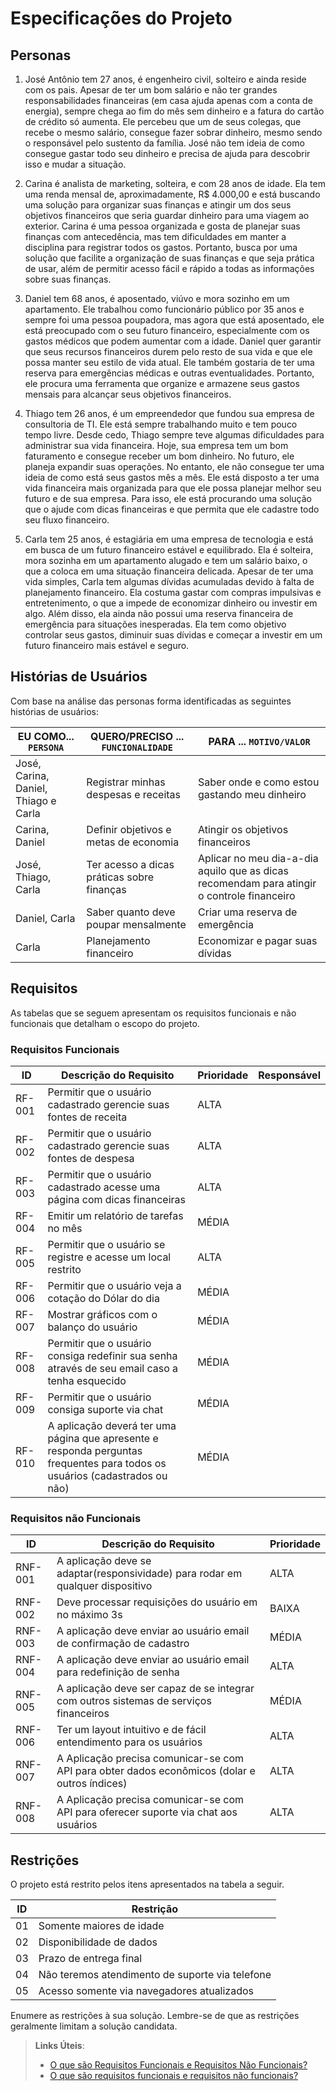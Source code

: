 # Especificações do Projeto

## Personas

1. José Antônio tem 27 anos, é engenheiro civil, solteiro e ainda reside com os pais. Apesar de ter um bom salário e não ter grandes responsabilidades financeiras (em casa ajuda apenas com a conta de energia), sempre chega ao fim do mês sem dinheiro e a fatura do cartão de crédito só aumenta. Ele percebeu que um de seus colegas, que recebe o mesmo salário, consegue fazer sobrar dinheiro, mesmo sendo o responsável pelo sustento da família. José não tem ideia de como consegue gastar todo seu dinheiro e precisa de ajuda para descobrir isso e mudar a situação.

2. Carina é analista de marketing, solteira, e com 28 anos de idade. Ela tem uma renda mensal de, aproximadamente, R$ 4.000,00 e está buscando uma solução para organizar suas finanças e atingir um dos seus objetivos financeiros que seria guardar dinheiro para uma viagem ao exterior. Carina é uma pessoa organizada e gosta de planejar suas finanças com antecedência, mas tem dificuldades em manter a disciplina para registrar todos os gastos. Portanto, busca por uma solução que facilite a organização de suas finanças e que seja prática de usar, além de permitir acesso fácil e rápido a todas as informações sobre suas finanças.

3. Daniel tem 68 anos, é aposentado, viúvo e mora sozinho em um apartamento. Ele trabalhou como funcionário público por 35 anos e sempre foi uma pessoa poupadora, mas agora que está aposentado, ele está preocupado com o seu futuro financeiro, especialmente com os gastos médicos que podem aumentar com a idade. Daniel quer garantir que seus recursos financeiros durem pelo resto de sua vida e que ele possa manter seu estilo de vida atual. Ele também gostaria de ter uma reserva para emergências médicas e outras eventualidades. Portanto, ele procura uma ferramenta que organize e armazene seus gastos mensais para alcançar seus objetivos financeiros.

4. Thiago tem 26 anos, é um empreendedor que fundou sua empresa de consultoria de TI. Ele está sempre trabalhando muito e tem pouco tempo livre. Desde cedo, Thiago sempre teve algumas dificuldades para administrar sua vida financeira. Hoje, sua empresa tem um bom faturamento e consegue receber um bom dinheiro. No futuro, ele planeja expandir suas operações. No entanto, ele não consegue ter uma ideia de como está seus gastos mês a mês. Ele está disposto a ter uma vida financeira mais organizada para que ele possa planejar melhor seu futuro e de sua empresa. Para isso, ele está procurando uma solução que o ajude com dicas financeiras e que permita que ele cadastre todo seu fluxo financeiro.

5. Carla tem 25 anos, é estagiária em uma empresa de tecnologia e está em busca de um futuro financeiro estável e equilibrado. Ela é solteira, mora sozinha em um apartamento alugado e tem um salário baixo, o que a coloca em uma situação financeira delicada. Apesar de ter uma vida simples, Carla tem algumas dívidas acumuladas devido à falta de planejamento financeiro. Ela costuma gastar com compras impulsivas e entretenimento, o que a impede de economizar dinheiro ou investir em algo. Além disso, ela ainda não possui uma reserva financeira de emergência para situações inesperadas. Ela tem como objetivo controlar seus gastos, diminuir suas dívidas e começar a investir em um futuro financeiro mais estável e seguro.

## Histórias de Usuários

Com base na análise das personas forma identificadas as seguintes histórias de usuários:

|EU COMO... `PERSONA`| QUERO/PRECISO ... `FUNCIONALIDADE`   |PARA ... `MOTIVO/VALOR`                                     |
|--------------------|--------------------------------------|------------------------------------------------------------|
|José, Carina, Daniel, Thiago e Carla                | Registrar minhas despesas e receitas | Saber onde e como estou gastando meu dinheiro              |
|Carina, Daniel      | Definir objetivos e metas de economia | Atingir os objetivos financeiros  |
|José, Thiago, Carla         | Ter acesso a dicas práticas sobre finanças | Aplicar no meu dia-a-dia aquilo que as dicas recomendam para atingir o controle financeiro               |
|Daniel, Carla              | Saber quanto deve poupar mensalmente | Criar uma reserva de emergência                            |
|Carla                | Planejamento financeiro              | Economizar e pagar suas dívidas    

## Requisitos

As tabelas que se seguem apresentam os requisitos funcionais e não funcionais que detalham o escopo do projeto.

### Requisitos Funcionais

|ID    | Descrição do Requisito  | Prioridade | Responsável |
|------|-----------------------------------------|----| ----|
|RF-001| Permitir que o usuário cadastrado gerencie suas fontes de receita | ALTA |  |
|RF-002| Permitir que o usuário cadastrado gerencie suas fontes de despesa | ALTA |  |
|RF-003| Permitir que o usuário cadastrado acesse uma página com dicas financeiras | ALTA |  |
|RF-004| Emitir um relatório de tarefas no mês   | MÉDIA | |
|RF-005| Permitir que o usuário se registre e acesse um local restrito  | ALTA | |
|RF-006| Permitir que o usuário veja a cotação do Dólar do dia  | MÉDIA | |
|RF-007| Mostrar gráficos com o balanço do usuário  | MÉDIA | |
|RF-008| Permitir que o usuário consiga redefinir sua senha através de seu email caso a tenha esquecido   | MÉDIA | |
|RF-009| Permitir que o usuário consiga suporte via chat   | MÉDIA | |
|RF-010| A aplicação deverá ter uma página que apresente e responda perguntas frequentes para todos os usuários (cadastrados ou não)   | MÉDIA | |

### Requisitos não Funcionais

|ID     | Descrição do Requisito  |Prioridade |
|-------|-------------------------|----|
|RNF-001| A aplicação deve se adaptar(responsividade) para rodar em qualquer dispositivo | ALTA | 
|RNF-002| Deve processar requisições do usuário em no máximo 3s |  BAIXA | 
|RNF-003| A aplicação deve enviar ao usuário email de confirmação de cadastro |  MÉDIA |
|RNF-004| A aplicação deve enviar ao usuário email para redefinição de senha |  ALTA |
|RNF-005| A aplicação deve ser capaz de se integrar com outros sistemas de serviços financeiros  | MÉDIA | |
|RNF-006| Ter um layout intuitivo e de fácil entendimento para os usuários  | ALTA | |
|RNF-007| A Aplicação precisa comunicar-se com API para obter dados econômicos (dolar e outros índices)   | ALTA | |
|RNF-008| A Aplicação precisa comunicar-se com API para oferecer suporte via chat aos usuários   | ALTA | |

## Restrições

O projeto está restrito pelos itens apresentados na tabela a seguir.

|ID| Restrição                                             |
|--|-------------------------------------------------------|
|01| Somente maiores de idade                              |
|02| Disponibilidade de dados                              |
|03| Prazo de entrega final                                |
|04| Não teremos atendimento de suporte via telefone       |
|05| Acesso somente via navegadores atualizados            |


Enumere as restrições à sua solução. Lembre-se de que as restrições geralmente limitam a solução candidata.

> **Links Úteis**:
> - [O que são Requisitos Funcionais e Requisitos Não Funcionais?](https://codificar.com.br/requisitos-funcionais-nao-funcionais/)
> - [O que são requisitos funcionais e requisitos não funcionais?](https://analisederequisitos.com.br/requisitos-funcionais-e-requisitos-nao-funcionais-o-que-sao/)
